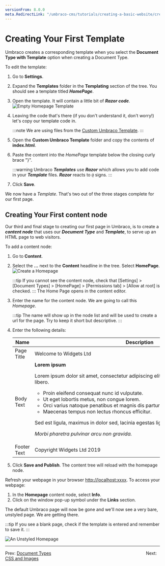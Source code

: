 ```yaml
---
versionFrom: 8.0.0
meta.RedirectLink: "/umbraco-cms/tutorials/creating-a-basic-website/creating-your-first-template-and-content-node"
---
```


# Creating Your First Template

Umbraco creates a corresponding template when you select the **Document Type with Template** option when creating a Document Type.

To edit the template:

1. Go to **Settings**.
2. Expand the **Templates** folder in the **Templating** section of the tree. You should see a template titled **_HomePage_**.
3. Open the template. It will contain a little bit of **_Razor code_**.
    ![Empty Homepage Template](images/figure-13-empty-homepage-template-v8.png)
4. Leaving the code that's there (if you don't understand it, don't worry!) let's copy our template code in.

    :::note
    We are using files from the [Custom Umbraco Template](https://umbra.co/Umbracotemplate).
    :::
5. Open the **Custom Umbraco Template** folder and copy the contents of **index.html**.
6. Paste the content into the _HomePage_ template below the closing curly brace "}".

    :::warning
    Umbraco **_Templates_** use **_Razor_** which allows you to add code in your **_Template_** files. **_Razor_** reacts to `@` signs.
    :::
7. Click **Save**.

We now have a _Template_. That's two out of the three stages complete for our first page.

## Creating Your First content node

Our third and final stage to creating our first page in Umbraco, is to create a **_content node_** that uses our **_Document Type_** and **_Template_**, to serve up an HTML page to web visitors.

To add a content node:

1. Go to **Content**.
2. Select the **...** next to the **Content** headline in the tree. Select **HomePage**.
    ![Create a Homepage](images/figure-15-create-a-homepage-v8.png)

    :::tip
    If you cannot see the content node, check that [Settings] > [Document Types] > [HomePage]  > [Permissions tab] > [Allow at root] is checked.
    :::
    The Home Page opens in the content editor.
3. Enter the name for the content node. We are going to call this _Homepage_.

    :::tip
    The name will show up in the node list and will be used to create a url for the page. Try to keep it short but descriptive.
    :::
4. Enter the following details:

    <table>
    <thead>
      <tr>
        <th>Name</th>
        <th>Description</th>
      </tr>
    </thead>
    <tbody>
      <tr>
        <td>Page Title</td>
        <td>Welcome to Widgets Ltd</td>
      </tr>
      <tr>
        <td>Body Text</td>
        <td><b>Lorem ipsum</b>
        <p> Lorem ipsum dolor sit amet, consectetur adipiscing elit. Nam et aliquet ante, ut eleifend libero. </p>
        <p>
            <ul>
                <li> Proin eleifend consequat nunc id vulputate. </li>
                <li> Ut eget lobortis metus, non congue lorem. </li>
                <li> Orci varius natoque penatibus et magnis dis parturient montes, nascetur ridiculus mus. </li>
                <li> Maecenas tempus non lectus rhoncus efficitur. </li>
            </ul>
        </p>
        <p> Sed est ligula, maximus in dolor sed, lacinia egestas ligula. Donec eu nisi lectus. </p>
        <p> <i> Morbi pharetra pulvinar arcu non gravida.</i></p></td>
      </tr>
      <tr>
        <td>Footer Text</td>
        <td>Copyright Widgets Ltd 2019</td>
      </tr>
    </tbody>
    </table>
5. Click **Save and Publish**. The content tree will reload with the homepage node.

Refresh your webpage in your browser <http://localhost:xxxx>. To access your webpage:

1. In the **Homepage** content node, select **Info**.
2. Click on the window pop-up symbol under the **Links** section.

The default Umbraco page will now be gone and we'll now see a very bare, unstyled page. We are getting there.

:::tip
If you see a blank page, check if the template is entered and remember to save it.
:::

![An Unstyled Homepage](images/figure-16-unstyled-homepage-v8.png)

---

Prev: [Document Types](../Document-Types) &emsp; &emsp; &emsp; &emsp; &emsp; &emsp; &emsp; &emsp; &emsp; &emsp; &emsp; &emsp; &emsp; &emsp; &emsp; &emsp; &emsp; Next: [CSS and Images](../CSS-And-Images)
